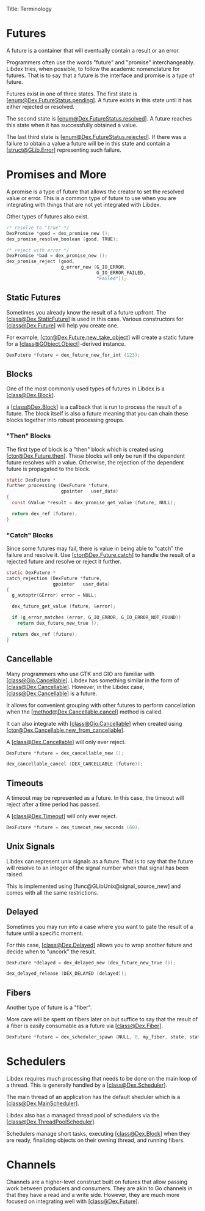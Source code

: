 Title: Terminology

# Futures

A future is a container that will eventually contain a result or an error.

Programmers often use the words "future" and "promise" interchangeably.
Libdex tries, when possible, to follow the academic nomenclature for futures.
That is to say that a future is the interface and promise is a type of future.

Futures exist in one of three states.
The first state is [enum@Dex.FutureStatus.pending].
A future exists in this state until it has either rejected or resolved.

The second state is [enum@Dex.FutureStatus.resolved].
A future reaches this state when it has successfully obtained a value.

The last third state is [enum@Dex.FutureStatus.rejected].
If there was a failure to obtain a value a future will be in this state and contain a [struct@GLib.Error] representing such failure.

# Promises and More

A promise is a type of future that allows the creator to set the resolved value or error.
This is a common type of future to use when you are integrating with things that are not yet integrated with Libdex.

Other types of futures also exist.

```c
/* resolve to "true" */
DexPromise *good = dex_promise_new ();
dex_promise_resolve_boolean (good, TRUE);

/* reject with error */
DexPromise *bad = dex_promise_new ();
dex_promise_reject (good,
                    g_error_new (G_IO_ERROR,
                                 G_IO_ERROR_FAILED,
                                 "Failed"));
```

## Static Futures

Sometimes you already know the result of a future upfront.
The [class@Dex.StaticFuture] is used in this case.
Various constructors for [class@Dex.Future] will help you create one.

For example, [ctor@Dex.Future.new_take_object] will create a static future for a [class@GObject.Object]-derived instance.

```c
DexFuture *future = dex_future_new_for_int (123);
```

## Blocks

One of the most commonly used types of futures in Libdex is a [class@Dex.Block].

a [class@Dex.Block] is a callback that is run to process the result of a future.
The block itself is also a future meaning that you can chain these blocks together into robust processing groups.

### "Then" Blocks

The first type of block is a "then" block which is created using [ctor@Dex.Future.then].
These blocks will only be run if the dependent future resolves with a value.
Otherwise, the rejection of the dependent future is propagated to the block.

```c
static DexFuture *
further_processing (DexFuture *future,
                    gpointer   user_data)
{
  const GValue *result = dex_promise_get_value (future, NULL);

  return dex_ref (future);
}
```

### "Catch" Blocks

Since some futures may fail, there is value in being able to "catch" the failure and resolve it.
Use [ctor@Dex.Future.catch] to handle the result of a rejected future and resolve or reject it further.

```c
static DexFuture *
catch_rejection (DexFuture *future,
                 gpointer   user_data)
{
  g_autoptr(GError) error = NULL;

  dex_future_get_value (future, &error);

  if (g_error_matches (error, G_IO_ERROR, G_IO_ERROR_NOT_FOUND))
    return dex_future_new_true ();

  return dex_ref (future);
}
```

## Cancellable

Many programmers who use GTK and GIO are familiar with [class@Gio.Cancellable].
Libdex has something similar in the form of [class@Dex.Cancellable].
However, in the Libdex case, [class@Dex.Cancellable] is a future.

It allows for convenient grouping with other futures to perform cancellation when the [method@Dex.Cancellable.cancel] method is called.

It can also integrate with [class@Gio.Cancellable] when created using [ctor@Dex.Cancellable.new_from_cancellable].

A [class@Dex.Cancellable] will only ever reject.

```c
DexFuture *future = dex_cancellable_new ();

dex_cancellable_cancel (DEX_CANCELLABLE (future));
```

## Timeouts

A timeout may be represented as a future.
In this case, the timeout will reject after a time period has passed.

A [class@Dex.Timeout] will only ever reject.

```c
DexFuture *future = dex_timeout_new_seconds (60);
```

## Unix Signals

Libdex can represent unix signals as a future.
That is to say that the future will resolve to an integer of the signal number when that signal has been raised.

This is implemented using [func@GLibUnix@signal_source_new] and comes with all the same restrictions.

## Delayed

Sometimes you may run into a case where you want to gate the result of a future until a specific moment.

For this case, [class@Dex.Delayed] allows you to wrap another future and decide when to "uncork" the result.

```c
DexFuture *delayed = dex_delayed_new (dex_future_new_true ());

dex_delayed_release (DEX_DELAYED (delayed));
```

## Fibers

Another type of future is a "fiber".

More care will be spent on fibers later on but suffice to say that the result of a fiber is easily consumable as a future via [class@Dex.Fiber].

```c
DexFuture *future = dex_scheduler_spawn (NULL, 0, my_fiber, state, state_free);
```

# Schedulers

Libdex requires much processing that needs to be done on the main loop of a thread.
This is generally handled by a [class@Dex.Scheduler].

The main thread of an application has the default sheduler which is a [class@Dex.MainScheduler].

Libdex also has a managed thread pool of schedulers via the [class@Dex.ThreadPoolScheduler].

Schedulers manage short tasks, executing [class@Dex.Block] when they are ready, finalizing objects on their owning thread, and running fibers.

# Channels

Channels are a higher-level construct built on futures that allow passing work between producers and consumers.
They are akin to Go channels in that they have a read and a write side.
However, they are much more focused on integrating well with [class@Dex.Future].
